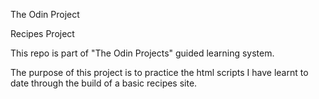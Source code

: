 The Odin Project

Recipes Project

This repo is part of "The Odin Projects" guided learning system.

The purpose of this project is to practice the html scripts I have learnt to date through the build of a basic recipes site.